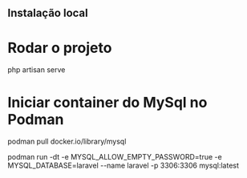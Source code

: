 ## Instalação local

# Rodar o projeto

php artisan serve

# Iniciar container do MySql no Podman

podman pull docker.io/library/mysql

podman run -dt -e MYSQL_ALLOW_EMPTY_PASSWORD=true -e MYSQL_DATABASE=laravel --name laravel -p 3306:3306 mysql:latest
